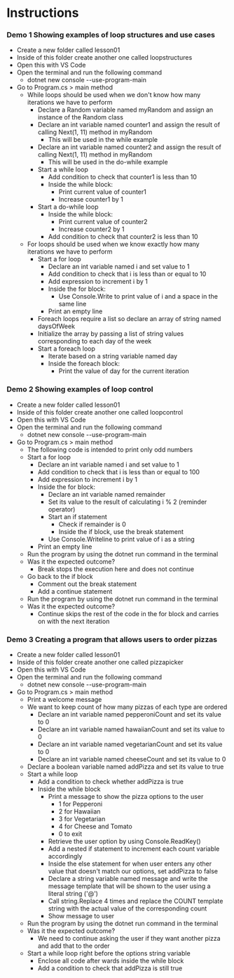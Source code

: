 # Instructions

### Demo 1 Showing examples of loop structures and use cases

- Create a new folder called lesson01
- Inside of this folder create another one called loopstructures
- Open this with VS Code
- Open the terminal and run the following command
    - dotnet new console --use-program-main
- Go to Program.cs > main method
    - While loops should be used when we don't know how many iterations we have to perform
        - Declare a Random variable named myRandom and assign an instance of the Random class
        - Declare an int variable named counter1 and assign the result of calling Next(1, 11) method in myRandom
            - This will be used in the while example
        - Declare an int variable named counter2 and assign the result of calling Next(1, 11) method in myRandom
            - This will be used in the do-while example
        - Start a while loop
            - Add condition to check that counter1 is less than 10
            - Inside the while block:
                - Print current value of counter1
                - Increase counter1 by 1
        - Start a do-while loop
            - Inside the while block:
                - Print current value of counter2
                - Increase counter2 by 1
            - Add condition to check that counter2 is less than 10
    - For loops should be used when we know exactly how many iterations we have to perform
        - Start a for loop
            - Declare an int variable named i and set value to 1
            - Add condition to check that i is less than or equal to 10
            - Add expression to increment i by 1
            - Inside the for block:
                - Use Console.Write to print value of i and a space in the same line
            - Print an empty line
        - Foreach loops require a list so declare an array of string named daysOfWeek
        - Initialize the array by passing a list of string values corresponding to each day of the week
        - Start a foreach loop
            - Iterate based on a string variable named day
            - Inside the foreach block:
                - Print the value of day for the current iteration

### Demo 2 Showing examples of loop control

- Create a new folder called lesson01
- Inside of this folder create another one called loopcontrol
- Open this with VS Code
- Open the terminal and run the following command
    - dotnet new console --use-program-main
- Go to Program.cs > main method
    - The following code is intended to print only odd numbers
    - Start a for loop
        - Declare an int variable named i and set value to 1
        - Add condition to check that i is less than or equal to 100
        - Add expression to increment i by 1
        - Inside the for block:
            - Declare an int variable named remainder
            - Set its value to the result of calculating i % 2 (reminder operator)
            - Start an if statement
                - Check if remainder is 0
                - Inside the if block, use the break statement
            - Use Console.Writeline to print value of i as a string
        - Print an empty line
    - Run the program by using the dotnet run command in the terminal
    - Was it the expected outcome?
        - Break stops the execution here and does not continue
    - Go back to the if block
        - Comment out the break statement
        - Add a continue statement
    - Run the program by using the dotnet run command in the terminal
    - Was it the expected outcome?
        - Continue skips the rest of the code in the for block and carries on with the next iteration

### Demo 3 Creating a program that allows users to order pizzas

- Create a new folder called lesson01
- Inside of this folder create another one called pizzapicker
- Open this with VS Code
- Open the terminal and run the following command
    - dotnet new console --use-program-main
- Go to Program.cs > main method
    - Print a welcome message
    - We want to keep count of how many pizzas of each type are ordered
        - Declare an int variable named pepperoniCount and set its value to 0
        - Declare an int variable named hawaiianCount and set its value to 0
        - Declare an int variable named vegetarianCount and set its value to 0
        - Declare an int variable named cheeseCount and set its value to 0
    - Declare a boolean variable named addPizza and set its value to true
    - Start a while loop
        - Add a condition to check whether addPizza is true
        - Inside the while block
            - Print a message to show the pizza options to the user
                - 1 for Pepperoni
                - 2 for Hawaiian
                - 3 for Vegetarian
                - 4 for Cheese and Tomato
                - 0 to exit
            - Retrieve the user option by using Console.ReadKey()
            - Add a nested if statement to increment each count variable accordingly
            - Inside the else statement for when user enters any other value that doesn't match our options, set addPizza to false
            - Declare a string variable named message and write the message template that will be shown to the user using a literal string ('@')
            - Call string.Replace 4 times and replace the COUNT template string with the actual value of the corresponding count
            - Show message to user
    - Run the program by using the dotnet run command in the terminal
    - Was it the expected outcome?
        - We need to continue asking the user if they want another pizza and add that to the order
    - Start a while loop right before the options string variable
        - Enclose all code after wards inside the while block
        - Add a condition to check that addPizza is still true